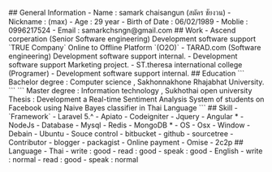 <div>
	<p style="margin:0px 0px 10px;color:rgb(0,0,0);font-family:Helvetica,Arial,sans-serif;font-size:10px;line-height:12px">
		<span></span>
		<span></span>
		<span></span>
	</p>
	<p style="margin:0px 0px 10px;color:rgb(0,0,0);font-size:0px;line-height:0;font-family:Helvetica,Arial,sans-serif">
		<a href="https://htmlsig.com/t/0000001BGXB4H" style="color:rgb(36,169,57);text-decoration:none;display:inline;background-color:transparent" target="_blank">
			<img width="16" height="16" src="https://ci5.googleusercontent.com/proxy/sxWxFcwSFYCwSBXJs8lOX8VNFDtZTxfoSrZK6Ck1bk_YCNYQZ22zachFqFiuRzXaV9Zl6RsBa6VKgWzinESoMiQmRe99ag589yGl1xP8GA=s0-d-e1-ft#https://s3.amazonaws.com/htmlsig-assets/round/twitter.png" alt="Twitter" style="border:none;vertical-align:middle;margin-bottom:2px;display:inline">&nbsp;
			</a>
			<span style="white-space:nowrap;display:inline">
				<img src="https://ci6.googleusercontent.com/proxy/wu_nasMQvgujkWqFw0VMsW-Du2jSo6681tevUA0WRlUscqtAYCqt46KjsfRnLT8nNNuyZ9gHcUSlvXRbY0U2Ki4BGp5uzmgE=s0-d-e1-ft#https://s3.amazonaws.com/htmlsig-assets/spacer.gif" width="2" style="border:0px;vertical-align:middle">&nbsp;
				</span>
				<a href="https://htmlsig.com/t/0000001BS8TXN" style="color:rgb(36,169,57);text-decoration:none;display:inline;background-color:transparent" target="_blank">
					<img width="16" height="16" src="https://ci4.googleusercontent.com/proxy/Gon_bzewzlQWgb66KwW4V3BXHTmgGAxFURAuDc37VenPY1rxG6V1Yo0EST0UM_EvV13z6RX0nGXpmdn1P2pUgKTtVm75yb0lmHoR_yhKCK0=s0-d-e1-ft#https://s3.amazonaws.com/htmlsig-assets/round/facebook.png" alt="Facebook" style="border:none;vertical-align:middle;margin-bottom:2px;display:inline">&nbsp;
					</a>
					<span style="white-space:nowrap;display:inline">
						<img src="https://ci6.googleusercontent.com/proxy/wu_nasMQvgujkWqFw0VMsW-Du2jSo6681tevUA0WRlUscqtAYCqt46KjsfRnLT8nNNuyZ9gHcUSlvXRbY0U2Ki4BGp5uzmgE=s0-d-e1-ft#https://s3.amazonaws.com/htmlsig-assets/spacer.gif" width="2" style="border:0px;vertical-align:middle">&nbsp;
						</span>
						<a href="https://htmlsig.com/t/0000001BM82XH" style="color:rgb(36,169,57);text-decoration:none;display:inline;background-color:transparent" target="_blank">
							<img width="16" height="16" src="https://ci6.googleusercontent.com/proxy/EuxhTLJjsYNbD2HQXkO7zBu_BfzA8EDpPb-YoyY8GTRG87iBlevtiZZIeYXbCWOFeqnKoC1OKIDIvnw1MZhAjIW_EaI8y-8enbyFf85qmF1Z9A=s0-d-e1-ft#https://s3.amazonaws.com/htmlsig-assets/round/googleplus.png" alt="Google +" style="border:none;vertical-align:middle;margin-bottom:2px;display:inline">&nbsp;
							</a>
							<span style="white-space:nowrap;display:inline">
								<img src="https://ci6.googleusercontent.com/proxy/wu_nasMQvgujkWqFw0VMsW-Du2jSo6681tevUA0WRlUscqtAYCqt46KjsfRnLT8nNNuyZ9gHcUSlvXRbY0U2Ki4BGp5uzmgE=s0-d-e1-ft#https://s3.amazonaws.com/htmlsig-assets/spacer.gif" width="2" style="border:0px;vertical-align:middle">&nbsp;
								</span>
								<a href="https://htmlsig.com/t/0000001BKKCPT" style="color:rgb(36,169,57);text-decoration:none;display:inline;background-color:transparent" target="_blank">
									<img width="16" height="16" src="https://ci3.googleusercontent.com/proxy/Hcx7bTwi0RU6Fhh69npZePQU5M7BEwyyb1LcNkj5sQ9CqOxiUMbTwPDEbgJl0MhDD8CYW5eLxqFu9gCr9c1nsHCDDsxuObR1PHPDb5-MVV8=s0-d-e1-ft#https://s3.amazonaws.com/htmlsig-assets/round/linkedin.png" alt="LinkedIn" style="border:none;vertical-align:middle;margin-bottom:2px;display:inline">&nbsp;
									</a>
									<span style="white-space:nowrap;display:inline">
										<img src="https://ci6.googleusercontent.com/proxy/wu_nasMQvgujkWqFw0VMsW-Du2jSo6681tevUA0WRlUscqtAYCqt46KjsfRnLT8nNNuyZ9gHcUSlvXRbY0U2Ki4BGp5uzmgE=s0-d-e1-ft#https://s3.amazonaws.com/htmlsig-assets/spacer.gif" width="2" style="border:0px;vertical-align:middle">&nbsp;
										</span>
										<a href="https://htmlsig.com/t/0000001BK0GPE" style="color:rgb(36,169,57);text-decoration:none;display:inline;background-color:transparent" target="_blank">
											<img width="16" height="16" src="https://ci5.googleusercontent.com/proxy/tM_KkzI3wOrZgmsFVuhvuP78IVlbFBlzEOEJrhDA35gKMb50CHFh_4RRv6_xSQxkUD9jYeccMHYnQqcXIQU81GlvbV_ldeA77hMEbrY=s0-d-e1-ft#https://s3.amazonaws.com/htmlsig-assets/round/skype.png" alt="Skype" style="border:none;vertical-align:middle;margin-bottom:2px;display:inline">&nbsp;
											</a>
											<span style="white-space:nowrap;display:inline">
												<img src="https://ci6.googleusercontent.com/proxy/wu_nasMQvgujkWqFw0VMsW-Du2jSo6681tevUA0WRlUscqtAYCqt46KjsfRnLT8nNNuyZ9gHcUSlvXRbY0U2Ki4BGp5uzmgE=s0-d-e1-ft#https://s3.amazonaws.com/htmlsig-assets/spacer.gif" width="2" style="border:0px;vertical-align:middle">&nbsp;
												</span>
												<a href="https://htmlsig.com/t/0000001BMFD0A" style="color:rgb(36,169,57);text-decoration:none;display:inline;background-color:transparent" target="_blank">
													<img width="16" height="16" src="https://ci3.googleusercontent.com/proxy/WRP-NrJVrMTY9CM4vsNXLf3WepVJhk3l7Ms6XV6Ldx5AQmMaBtC8aNM4RNb6nP2OZjgOg5I8GB6UxIdikm2lCHFDpBuQqaE9E3c1tWCB=s0-d-e1-ft#https://s3.amazonaws.com/htmlsig-assets/round/github.png" alt="Github" style="border:none;vertical-align:middle;margin-bottom:2px;display:inline">&nbsp;
													</a>
													<span style="white-space:nowrap;display:inline">
														<img src="https://ci6.googleusercontent.com/proxy/wu_nasMQvgujkWqFw0VMsW-Du2jSo6681tevUA0WRlUscqtAYCqt46KjsfRnLT8nNNuyZ9gHcUSlvXRbY0U2Ki4BGp5uzmgE=s0-d-e1-ft#https://s3.amazonaws.com/htmlsig-assets/spacer.gif" width="2" style="border:0px;vertical-align:middle">
														</span>
													</p>
												</div>
## General Information
- Name : samark chaisangun (สมัคร ชัยงวน)
- Nickname : (max)
- Age : 29 year
- Birth of Date : 06/02/1989
- Moblie : 0996217524
- Email : samarkchsngn@gmail.com
## Work
- Ascend corperation (Senior Software engineering)
Development software support `TRUE Company`
Online to Offline Platform `(O2O)`
- TARAD.com (Software engineering)
Development software support internal.
- Development software support Marketing project.
- ST.theresa international college (Programer)
- Development software support internal.
## Education
```
Bachelor degree : Computer science , Sakhonnakhone Rhajabhat University.
```
```
Master degree : Information technology , Sukhothai open university
Thesis : Development a Real-time Sentiment Analysis System of students on Facebook using
Naive Bayes classifier in Thai Language
```
## Skill
-`Framework`
- Laravel 5.^
- Apiato
- Codeigniter
- Jquery
- Angular *
- NodeJs
- Database
- Mysql
- Redis
- MongoDB *
- OS
- Osx
- Window
- Debain
- Ubuntu
- Souce control
- bitbucket
- github
- sourcetree
- Contributor
- blogger
- packagist
- Online payment
- Omise
- 2c2p
## Language
- Thai
- write 	: good
- read 		: good
- speak 	: good
- English
- write 	: normal
- read 		: good
- speak 	: normal
